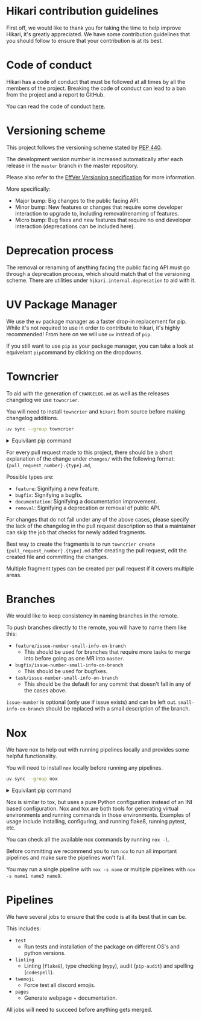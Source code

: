 # Hikari contribution guidelines

First off, we would like to thank you for taking the time to help improve Hikari, it's greatly appreciated. We have
some contribution guidelines that you should follow to ensure that your contribution is at its best.

# Code of conduct

Hikari has a code of conduct that must be followed at all times by all the members of the project. Breaking the code
of conduct can lead to a ban from the project and a report to GitHub.

You can read the code of conduct [here](https://github.com/hikari-py/hikari/blob/master/CODE_OF_CONDUCT.md).

# Versioning scheme

This project follows the versioning scheme stated by [PEP 440](https://www.python.org/dev/peps/pep-0440/).

The development version number is increased automatically after each release in the `master` branch in the master
repository.

Please also refer to the [EffVer Versioning specification](https://jacobtomlinson.dev/effver/) for more information.

More specifically:

- Major bump: Big changes to the public facing API.
- Minor bump: New features or changes that require some developer interaction to upgrade to, including
  removal/renaming of features.
- Micro bump: Bug fixes and new features that require no end developer interaction (deprecations can be included here).

# Deprecation process

The removal or renaming of anything facing the public facing API must go through a deprecation process, which should
match that of the versioning scheme. There are utilities under `hikari.internal.deprecation` to aid with it.

# UV Package Manager

We use the `uv` package manager as a faster drop-in replacement for pip. While it's not required to use in order to
contribute to hikari, it's highly recommended! From here on we will use `uv` instead of `pip`.

If you still want to use `pip` as your package manager, you can take a look at equivelant `pip`command by clicking on
the dropdowns.

# Towncrier

To aid with the generation of `CHANGELOG.md` as well as the releases changelog we use `towncrier`.

You will need to install `towncrier` and `hikari` from source before making changelog additions.

```bash
uv sync --group towncrier
```
<details>
    <summary>Equivilant pip command</summary>
    
```bash
pip install towncrier
```
</details>

For every pull request made to this project, there should be a short explanation of the change under `changes/`
with the following format: `{pull_request_number}.{type}.md`,

Possible types are:

- `feature`: Signifying a new feature.
- `bugfix`: Signifying a bugfix.
- `documentation`: Signifying a documentation improvement.
- `removal`: Signifying a deprecation or removal of public API.

For changes that do not fall under any of the above cases, please specify the lack of the changelog in the pull request
description so that a maintainer can skip the job that checks for newly added fragments.

Best way to create the fragments is to run `towncrier create {pull_request_number}.{type}.md` after creating the
pull request, edit the created file and committing the changes.

Multiple fragment types can be created per pull request if it covers multiple areas.

# Branches

We would like to keep consistency in naming branches in the remote.

To push branches directly to the remote, you will have to name them like this:

- `feature/issue-number-small-info-on-branch`
    - This should be used for branches that require more tasks to merge into before going as one MR into `master`.
- `bugfix/issue-number-small-info-on-branch`
    - This should be used for bugfixes.
- `task/issue-number-small-info-on-branch`
    - This should be the default for any commit that doesn't fall in any of the cases above.

`issue-number` is optional (only use if issue exists) and can be left out. `small-info-on-branch` should be replaced
with a small description of the branch.

# Nox

We have nox to help out with running pipelines locally and provides some helpful functionality.

You will need to install `nox` locally before running any pipelines.

```bash
uv sync --group nox
```
<details>
    <summary>Equivilant pip command</summary>
    
```bash
pip install nox[uv]
```
</details>

Nox is similar to tox, but uses a pure Python configuration instead of an INI based configuration. Nox and tox are
both tools for generating virtual environments and running commands in those environments. Examples of usage include
installing, configuring, and running flake8, running pytest, etc.

You can check all the available nox commands by running `nox -l`.

Before committing we recommend you to run `nox` to run all important pipelines and make sure the pipelines won't fail.

You may run a single pipeline with `nox -s name` or multiple pipelines with `nox -s name1 name3 name9`.

# Pipelines

We have several jobs to ensure that the code is at its best that in can be.

This includes:

- `test`
    - Run tests and installation of the package on different OS's and python versions.
- `linting`
    - Linting (`flake8`), type checking (`mypy`), audit (`pip-audit`) and spelling (`codespell`).
- `twemoji`
    - Force test all discord emojis.
- `pages`
    - Generate webpage + documentation.

All jobs will need to succeed before anything gets merged.
